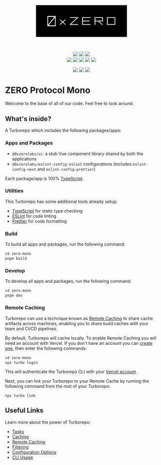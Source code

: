 <br>
<p align="center">
  <img src="./apps/protocol/sdk/assets/logo.png" width="300" alt="0xzero.org" />
</p>

<br>

<p align="center">
   <a href="https://github.com/0xZeroLabs/zero-mono/network/members"><img src="https://img.shields.io/github/forks/0xZeroLabs/zero-mono?style=social"></a>
   <img src="https://img.shields.io/github/stars/0xZeroLabs/zero-mono?style=social">
   <a href="https://x.com/0xZeroProtocol"><img src="https://img.shields.io/twitter/follow/0xZeroProtocol.svg?style=social"></a>
   <br>
   <img src="https://img.shields.io/github/languages/count/0xZeroLabs/zero-mono">
   <a href="https://github.com/0xZeroLabs/zero-mono/issues"><img src="https://img.shields.io/github/issues/0xZeroLabs/zero-mono"></a>
   <a href="https://github.com/0xZeroLabs/zero-mono/pulls"><img src="https://img.shields.io/github/issues-pr-raw/0xZeroLabs/zero-mono"></a>
   <a href="https://github.com/0xZeroLabs/zero-mono/graphs/contributors"><img src="https://img.shields.io/github/contributors-anon/0xZeroLabs/zero-mono"></a>
   <img src="https://img.shields.io/github/languages/code-size/0xZeroLabs/zero-mono">
</p>
<p align="center">
  <a href="https://docs.0xzero.org"><img src="https://img.shields.io/badge/docs-%F0%9F%93%84-blue"></a>
  <a href="https://github.com/0xZeroLabs/zero-mono/blob/master/LICENSE"><img src="https://img.shields.io/github/license/0xZeroLabs/zero-mono?style"></a>
<a href="https://www.npmjs.org/package/@0xzerolabs/sdk"><img src="https://img.shields.io/npm/v/@0xzerolabs/sdk.svg"></a>
</p>

# ZERO Protocol Mono

Welcome to the base of all of our code. Feel free to look around.

## What's inside?

A Turborepo which includes the following packages/apps:

### Apps and Packages

- `@0xzerolabs/ui`: a stub Vue component library shared by both the applications
- `@0xzerolabs/eslint-config`: `eslint` configurations (includes `eslint-config-next` and `eslint-config-prettier`)

Each package/app is 100% [TypeScript](https://www.typescriptlang.org/).

### Utilities

This Turborepo has some additional tools already setup:

- [TypeScript](https://www.typescriptlang.org/) for static type checking
- [ESLint](https://eslint.org/) for code linting
- [Prettier](https://prettier.io) for code formatting

### Build

To build all apps and packages, run the following command:

```
cd zero-mono
pnpm build
```

### Develop

To develop all apps and packages, run the following command:

```
cd zero-mono
pnpm dev
```

### Remote Caching

Turborepo can use a technique known as [Remote Caching](https://turbo.build/repo/docs/core-concepts/remote-caching) to share cache artifacts across machines, enabling you to share build caches with your team and CI/CD pipelines.

By default, Turborepo will cache locally. To enable Remote Caching you will need an account with Vercel. If you don't have an account you can [create one](https://vercel.com/signup), then enter the following commands:

```
cd zero-mono
npx turbo login
```

This will authenticate the Turborepo CLI with your [Vercel account](https://vercel.com/docs/concepts/personal-accounts/overview).

Next, you can link your Turborepo to your Remote Cache by running the following command from the root of your Turborepo:

```
npx turbo link
```

## Useful Links

Learn more about the power of Turborepo:

- [Tasks](https://turbo.build/repo/docs/core-concepts/monorepos/running-tasks)
- [Caching](https://turbo.build/repo/docs/core-concepts/caching)
- [Remote Caching](https://turbo.build/repo/docs/core-concepts/remote-caching)
- [Filtering](https://turbo.build/repo/docs/core-concepts/monorepos/filtering)
- [Configuration Options](https://turbo.build/repo/docs/reference/configuration)
- [CLI Usage](https://turbo.build/repo/docs/reference/command-line-reference)
